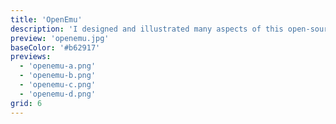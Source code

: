 ```yaml
---
title: 'OpenEmu'
description: 'I designed and illustrated many aspects of this open-source emulator for Mac.'
preview: 'openemu.jpg'
baseColor: '#b62917'
previews:
  - 'openemu-a.png'
  - 'openemu-b.png'
  - 'openemu-c.png'
  - 'openemu-d.png'
grid: 6
---
```


<Gallery>
  <Slide alt="" src="/project-media/openemu-atari-2600.png" width={2000} height={2000} />
  <Slide alt="" src="/project-media/openemu-atari-5200.png" width={2000} height={2000} />
  <Slide alt="" src="/project-media/openemu-intellivision.png" width={2000} height={2000} />
  <Slide alt="" src="/project-media/openemu-n64.png" width={2000} height={2000} />
  <Slide alt="" src="/project-media/openemu-neogeo-pocket-color.png" width={2000} height={2000} />
  <Slide alt="" src="/project-media/openemu-nintendo-ds.png" width={2000} height={2000} />
  <Slide alt="" src="/project-media/openemu-odyssey2.png" width={2000} height={2000} />
  <Slide alt="" src="/project-media/openemu-playstation.png" width={2000} height={2000} />
  <Slide alt="" src="/project-media/openemu-psp.png" width={2000} height={2000} />
  <Slide alt="" src="/project-media/openemu-sega-sg1000.png" width={2000} height={2000} />
  <Slide alt="" src="/project-media/openemu-vectrex-japan.png" width={2000} height={2000} />
  <Slide alt="" src="/project-media/openemu-virtual-boy.png" width={2000} height={2000} />
</Gallery>
